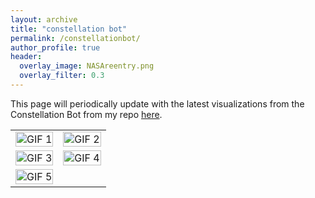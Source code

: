 ```yaml
---
layout: archive
title: "constellation bot"
permalink: /constellationbot/
author_profile: true
header:
  overlay_image: NASAreentry.png
  overlay_filter: 0.3
---
```


This page will periodically update with the latest visualizations from the Constellation Bot from my repo [here](https://github.com/CharlesPlusC/ConstellationBot).

<table>
  <tr>
    <td><img src="Figures/constellationbot_gifs/geom_oneweb_23_08_21.gif" alt="GIF 1" width="100%"></td>
    <td><img src="Figures/constellationbot_gifs/geom_planet_23_06_20.gif" alt="GIF 2" width="100%"></td>
  </tr>
  <tr>
    <td><img src="Figures/constellationbot_gifs/geom_spire_23_04_20.gif" alt="GIF 3" width="100%"></td>
    <td><img src="Figures/constellationbot_gifs/geom_starlink_23_05_14.gif" alt="GIF 4" width="100%"></td>
  </tr>
  <tr>
    <td><img src="Figures/constellationbot_gifs/geom_swarm_23_09_10.gif" alt="GIF 5" width="100%"></td>
    <!-- You can add a sixth GIF here by following the same format -->
    <td></td>
  </tr>
</table>
